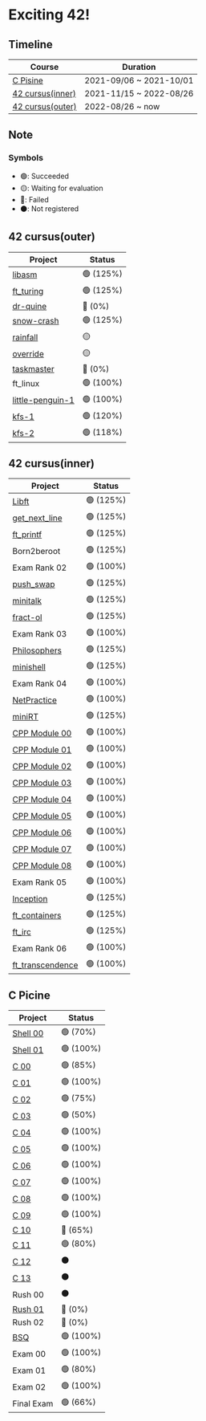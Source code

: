 # Exciting 42!

## Timeline

| Course                              | Duration                |
| ----------------------------------- | ----------------------- |
| [C Pisine](#c-picine)               | 2021-09/06 ~ 2021-10/01 |
| [42 cursus(inner)](#42-cursusinner) | 2021-11/15 ~ 2022-08/26 |
| [42 cursus(outer)](#42-cursusouter) | 2022-08/26 ~ now        |

## Note

### Symbols

- :green_circle:: Succeeded
- :yellow_circle:: Waiting for evaluation
- :red_circle:: Failed
- :black_circle:: Not registered

## 42 cursus(outer)

| Project            | Status                | 
| ------------------ | --------------------- |
| [libasm](https://github.com/exciting-42/libasm) | :green_circle: (125%) |
| [ft_turing](https://github.com/exciting-42/ft_turing) | :green_circle: (125%) |
| [dr-quine](https://github.com/exciting-42/dr-quine) | :red_circle: (0%)     |
| [snow-crash](https://github.com/exciting-42/snow-crash) | :green_circle: (125%) |
| [rainfall](https://github.com/exciting-42/rainfall) | :yellow_circle:       |
| [override](https://github.com/exciting-42/override) | :yellow_circle:       |
| [taskmaster](https://github.com/exciting-supervisord/supervisor) | :red_circle: (0%)     |
| ft_linux | :green_circle: (100%) |
| [little-penguin-1](https://github.com/exciting-42/little-penguin-1) | :green_circle: (100%) |
| [kfs-1](https://github.com/exciting-kfs/kfs) | :green_circle: (120%) |
| [kfs-2](https://github.com/exciting-kfs/kfs) | :green_circle: (118%) |

## 42 cursus(inner)

| Project          | Status                | 
| ---------------- | --------------------- |
| [Libft](https://github.com/exciting-42/libft) | :green_circle: (125%) |
| [get_next_line](https://github.com/exciting-42/get_next_line) | :green_circle: (125%) |
| [ft_printf](https://github.com/exciting-42/ft_printf) | :green_circle: (125%) |
| Born2beroot | :green_circle: (125%) |
| Exam Rank 02 | :green_circle: (100%) |
| [push_swap](https://github.com/exciting-42/push_swap) | :green_circle: (125%) |
| [minitalk](https://github.com/exciting-42/minitalk) | :green_circle: (125%) |
| [fract-ol](https://github.com/exciting-42/fract-ol) | :green_circle: (125%) |
| Exam Rank 03 | :green_circle: (100%) |
| [Philosophers](https://github.com/exciting-42/philosophers) | :green_circle: (125%) |
| [minishell](https://github.com/exciting-42/minishell) | :green_circle: (125%) |
| Exam Rank 04 | :green_circle: (100%) |
| [NetPractice](https://github.com/exciting-42/netpractice) | :green_circle: (100%) |
| [miniRT](https://github.com/exciting-42/minirt) | :green_circle: (125%) |
| [CPP Module 00](https://github.com/exciting-42/cpp00) | :green_circle: (100%) |
| [CPP Module 01](https://github.com/exciting-42/cpp01) | :green_circle: (100%) |
| [CPP Module 02](https://github.com/exciting-42/cpp02) | :green_circle: (100%) |
| [CPP Module 03](https://github.com/exciting-42/cpp03) | :green_circle: (100%) |
| [CPP Module 04](https://github.com/exciting-42/cpp04) | :green_circle: (100%) |
| [CPP Module 05](https://github.com/exciting-42/cpp05) | :green_circle: (100%) |
| [CPP Module 06](https://github.com/exciting-42/cpp06) | :green_circle: (100%) |
| [CPP Module 07](https://github.com/exciting-42/cpp07) | :green_circle: (100%) |
| [CPP Module 08](https://github.com/exciting-42/cpp08) | :green_circle: (100%) |
| Exam Rank 05 | :green_circle: (100%) |
| [Inception](https://github.com/exciting-42/inception) | :green_circle: (125%) |
| [ft_containers](https://github.com/exciting-42/ft_containers) | :green_circle: (125%) |
| [ft_irc](https://github.com/exciting-IRC/IRC) | :green_circle: (125%) |
| Exam Rank 06 | :green_circle: (100%) |
| [ft_transcendence](https://github.com/exciting-transcendence/transcendence) | :green_circle: (100%) |

## C Picine

| Project    | Status                | 
| ---------- | --------------------- |
| [Shell 00](https://github.com/exciting-42/shell00) | :green_circle: (70%)  |
| [Shell 01](https://github.com/exciting-42/shell01) | :green_circle: (100%) |
| [C 00](https://github.com/exciting-42/c00) | :green_circle: (85%)  |
| [C 01](https://github.com/exciting-42/c01) | :green_circle: (100%) |
| [C 02](https://github.com/exciting-42/c02) | :green_circle: (75%)  |
| [C 03](https://github.com/exciting-42/c03) | :green_circle: (50%)  |
| [C 04](https://github.com/exciting-42/c04) | :green_circle: (100%) |
| [C 05](https://github.com/exciting-42/c05) | :green_circle: (100%) |
| [C 06](https://github.com/exciting-42/c06) | :green_circle: (100%) |
| [C 07](https://github.com/exciting-42/c07) | :green_circle: (100%) |
| [C 08](https://github.com/exciting-42/c08) | :green_circle: (100%) |
| [C 09](https://github.com/exciting-42/c09) | :green_circle: (100%) |
| [C 10](https://github.com/exciting-42/c10) | :red_circle:   (65%)  |
| [C 11](https://github.com/exciting-42/c11) | :green_circle: (80%)  |
| [C 12](https://github.com/exciting-42/c12) | :black_circle:        |
| [C 13](https://github.com/exciting-42/c13) | :black_circle:        |
| Rush 00 | :black_circle:        |
| [Rush 01](https://github.com/exciting-42/rush01) | :red_circle:   (0%)   |
| Rush 02 | :red_circle:   (0%)   |
| [BSQ](https://github.com/exciting-42/bsq) | :green_circle: (100%) |
| Exam 00    | :green_circle: (100%) |
| Exam 01    | :green_circle: (80%)  |
| Exam 02    | :green_circle: (100%) |
| Final Exam | :green_circle: (66%)  |
